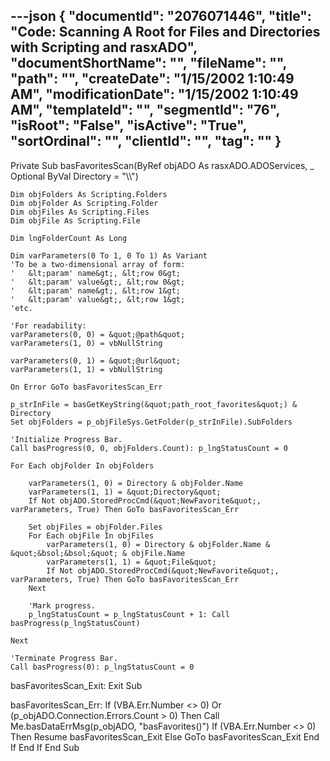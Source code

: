 ---json
{
  "documentId": "2076071446",
  "title": "Code: Scanning A Root for Files and Directories with Scripting and rasxADO",
  "documentShortName": "",
  "fileName": "",
  "path": "",
  "createDate": "1/15/2002 1:10:49 AM",
  "modificationDate": "1/15/2002 1:10:49 AM",
  "templateId": "",
  "segmentId": "76",
  "isRoot": "False",
  "isActive": "True",
  "sortOrdinal": "",
  "clientId": "",
  "tag": ""
}
---

Private Sub basFavoritesScan(ByRef objADO As rasxADO.ADOServices, _
    Optional ByVal Directory = &quot;&bsol;&bsol;&quot;)

    Dim objFolders As Scripting.Folders
    Dim objFolder As Scripting.Folder
    Dim objFiles As Scripting.Files
    Dim objFile As Scripting.File
    
    Dim lngFolderCount As Long

    Dim varParameters(0 To 1, 0 To 1) As Variant
    'To be a two-dimensional array of form:
    '   &lt;param' name&gt;, &lt;row 0&gt;
    '   &lt;param' value&gt;, &lt;row 0&gt;
    '   &lt;param' name&gt;, &lt;row 1&gt;
    '   &lt;param' value&gt;, &lt;row 1&gt;
    'etc.
    
    'For readability:
    varParameters(0, 0) = &quot;@path&quot;
    varParameters(1, 0) = vbNullString
    
    varParameters(0, 1) = &quot;@url&quot;
    varParameters(1, 1) = vbNullString
    
    On Error GoTo basFavoritesScan_Err
    
    p_strInFile = basGetKeyString(&quot;path_root_favorites&quot;) & Directory
    Set objFolders = p_objFileSys.GetFolder(p_strInFile).SubFolders
    
    'Initialize Progress Bar.
    Call basProgress(0, 0, objFolders.Count): p_lngStatusCount = 0
    
    For Each objFolder In objFolders
    
        varParameters(1, 0) = Directory & objFolder.Name
        varParameters(1, 1) = &quot;Directory&quot;
        If Not objADO.StoredProcCmd(&quot;NewFavorite&quot;, varParameters, True) Then GoTo basFavoritesScan_Err
        
        Set objFiles = objFolder.Files
        For Each objFile In objFiles
            varParameters(1, 0) = Directory & objFolder.Name & &quot;&bsol;&bsol;&quot; & objFile.Name
            varParameters(1, 1) = &quot;File&quot;
            If Not objADO.StoredProcCmd(&quot;NewFavorite&quot;, varParameters, True) Then GoTo basFavoritesScan_Err
        Next
        
        'Mark progress.
        p_lngStatusCount = p_lngStatusCount + 1: Call basProgress(p_lngStatusCount)
    
    Next
    
    'Terminate Progress Bar.
    Call basProgress(0): p_lngStatusCount = 0

basFavoritesScan_Exit:
    Exit Sub

basFavoritesScan_Err:
    If (VBA.Err.Number &lt;&gt; 0) Or (p_objADO.Connection.Errors.Count &gt; 0) Then
        Call Me.basDataErrMsg(p_objADO, &quot;basFavorites()&quot;)
        If (VBA.Err.Number &lt;&gt; 0) Then
            Resume basFavoritesScan_Exit
        Else
            GoTo basFavoritesScan_Exit
        End If
    End If
End Sub
